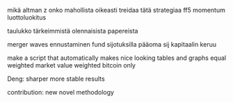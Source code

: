 mikä altman z
onko mahollista oikeasti treidaa tätä strategiaa
ff5 momentum luottoluokitus

taulukko tärkeimmistä olennaisista papereista

merger waves ennustaminen fund sijotuksilla
pääoma sij kapitaalin keruu

make a script that automatically makes nice looking tables and graphs
equal weighted
market value weighted
bitcoin only

Deng: sharper more stable results

contribution: new novel methodology